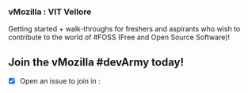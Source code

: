 ### vMozilla : VIT Vellore

Getting started + walk-throughs for freshers and aspirants who wish to contribute to the world of #FOSS (Free and Open Source Software)!

## Join the vMozilla #devArmy today!
- [x] Open an issue to join in :
